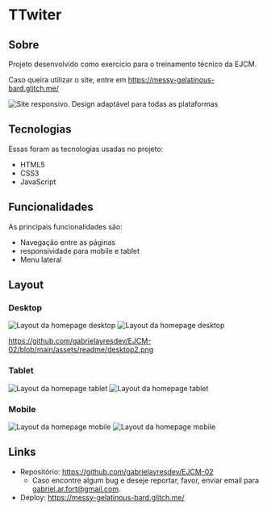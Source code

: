 # TTwiter

## Sobre

Projeto desenvolvido como exercício para o treinamento técnico da EJCM.

Caso queira utilizar o site, entre em https://messy-gelatinous-bard.glitch.me/

![Site responsivo. Design adaptável para todas as plataformas](https://github.com/gabrielayresdev/EJCM-02/eb70ac40c8b05df871a1ec6ebe70cda66d985458/blob/main/assets/readme/designo-template.png)

## Tecnologias

Essas foram as tecnologias usadas no projeto:

- HTML5
- CSS3
- JavaScript

## Funcionalidades

As principais funcionalidades são:

- Navegação entre as páginas
- responsividade para mobile e tablet
- Menu lateral

## Layout

### Desktop

![Layout da homepage desktop](https://github.com/gabrielayresdev/EJCM-02/blob/main/assets/readme/desktop.png)
![Layout da homepage desktop](https://github.com/gabrielayresdev/EJCM-02/blob/main/assets/readme/desktop2.png)

https://github.com/gabrielayresdev/EJCM-02/blob/main/assets/readme/desktop2.png

### Tablet

![Layout da homepage tablet](https://github.com/gabrielayresdev/EJCM-02/blob/main/assets/readme/tablet.png)
![Layout da homepage tablet](https://github.com/gabrielayresdev/EJCM-02/blob/main/assets/readme/tablet2.png)

### Mobile

![Layout da homepage mobile](https://github.com/gabrielayresdev/EJCM-02/blob/main/assets/readme/mobile.png)
![Layout da homepage mobile](https://github.com/gabrielayresdev/EJCM-02/blob/main/assets/readme/mobile2.png)

## Links

- Repositório: https://github.com/gabrielayresdev/EJCM-02
  - Caso encontre algum bug e deseje reportar, favor, enviar email para gabriel.ar.fort@gmail.com.
- Deploy: https://messy-gelatinous-bard.glitch.me/
